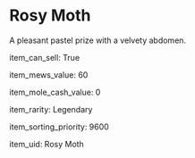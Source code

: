 # Rosy Moth

A pleasant pastel prize with a velvety abdomen.

item_can_sell: True

item_mews_value: 60

item_mole_cash_value: 0

item_rarity: Legendary

item_sorting_priority: 9600

item_uid: Rosy Moth